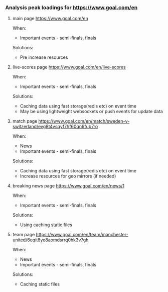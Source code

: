 ### Analysis peak loadings for https://www.goal.com/en

1) main page https://www.goal.com/en
    
    When:
   - Important events - semi-finals, finals

    Solutions:
    - Pre increase resources



2) live-scores page https://www.goal.com/en/live-scores

   When:
   - Important events - semi-finals, finals

   Solutions:
   - Caching data using fast storage(redis etc) on event time
   - May be using lightweight websockets or push events for update data



3) match page https://www.goal.com/en/match/sweden-v-switzerland/evg8t4vsqyf7hf60qn9fub7ro

   When:
   - News
   - Important events - semi-finals, finals

   Solutions:
   - Caching data using fast storage(redis etc) on event time
   - Increase resources for geo mirrors (if needed)



4) breaking news page https://www.goal.com/en/news/1

   When:
   - Important events - semi-finals, finals

   Solutions:
   - Using caching static files




5) team page https://www.goal.com/en/team/manchester-united/6eqit8ye8aomdsrrq0hk3v7gh
 
   When:
   - News
   - Important events - semi-finals, finals

   Solutions:
   - Caching static files

